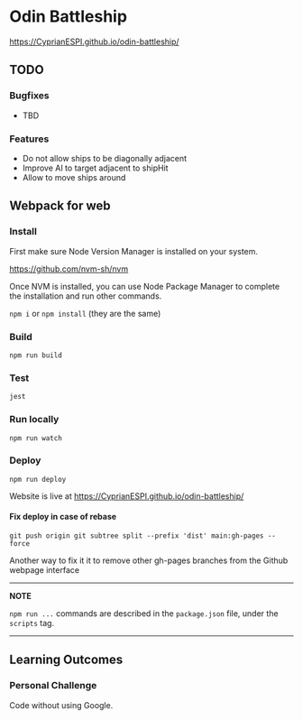 # Odin Battleship

https://CyprianESPI.github.io/odin-battleship/

## TODO

### Bugfixes

- TBD

### Features

- Do not allow ships to be diagonally adjacent
- Improve AI to target adjacent to shipHit
- Allow to move ships around

## Webpack for web

### Install

First make sure Node Version Manager is installed on your system.

https://github.com/nvm-sh/nvm

Once NVM is installed, you can use Node Package Manager to complete the installation and run other commands.

`npm i` or `npm install` (they are the same)

### Build

`npm run build`

### Test

`jest`

### Run locally

`npm run watch`

### Deploy

`npm run deploy`

Website is live at https://CyprianESPI.github.io/odin-battleship/

#### Fix deploy in case of rebase

`git push origin git subtree split --prefix 'dist' main:gh-pages --force`

Another way to fix it it to remove other gh-pages branches from the Github webpage interface

---

**NOTE**

`npm run ...` commands are described in the `package.json` file, under the `scripts` tag.

---

## Learning Outcomes

### Personal Challenge

Code without using Google.